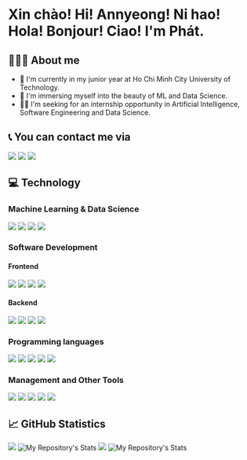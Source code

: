 # Xin chào! Hi! Annyeong! Ni hao! Hola! Bonjour! Ciao! I'm Phát.

<!--
**phatnguyencs20/phatnguyencs20** is a ✨ _special_ ✨ repository because its `README.md` (this file) appears on your GitHub profile.
-->

## 👨🏽‍💻 About me
* 🌱 I'm currently in my junior year at Ho Chi Minh City University of Technology.
* 🤖 I'm immersing myself into the beauty of ML and Data Science.
* 🕵🏽 I'm seeking for an internship opportunity in Artificial Intelligence, Software Engineering and Data Science.

## 📞 You can contact me via
[<img src="https://img.shields.io/badge/Facebook-1877F2?style=for-the-badge&logo=facebook&logoColor=white">](https://facebook.com/phaticism)
[<img src="https://img.shields.io/badge/GitHub-100000?style=for-the-badge&logo=github&logoColor=white">](https://github.com/phatnguyencs20)
[<img src="https://img.shields.io/badge/Gmail-D14836?style=for-the-badge&logo=gmail&logoColor=white">](mailto:phatngcs20@gmail.com)

## 💻 Technology
  ### Machine Learning & Data Science
  ![](https://img.shields.io/badge/scikit_learn-F7931E?style=for-the-badge&logo=scikit-learn&logoColor=white)
  ![](https://img.shields.io/badge/TensorFlow-FF6F00?style=for-the-badge&logo=TensorFlow&logoColor=white)
  ![](https://img.shields.io/badge/Numpy-777BB4?style=for-the-badge&logo=numpy&logoColor=white)
  ![](https://img.shields.io/badge/Pandas-2C2D72?style=for-the-badge&logo=pandas&logoColor=white)

  ### Software Development
  #### Frontend
  ![](https://img.shields.io/badge/HTML5-E34F26?style=for-the-badge&logo=html5&logoColor=white)
  ![](https://img.shields.io/badge/CSS3-1572B6?style=for-the-badge&logo=css3&logoColor=white)
  ![](https://img.shields.io/badge/Bootstrap-563D7C?style=for-the-badge&logo=bootstrap&logoColor=white)
  ![](https://img.shields.io/badge/React_Native-20232A?style=for-the-badge&logo=react&logoColor=61DAFB)

  #### Backend
  ![](https://img.shields.io/badge/PHP-777BB4?style=for-the-badge&logo=php&logoColor=white)
  ![](https://img.shields.io/badge/Node.js-339933?style=for-the-badge&logo=nodedotjs&logoColor=white)
  ![](https://img.shields.io/badge/MySQL-005C84?style=for-the-badge&logo=mysql&logoColor=white)
  ![](https://img.shields.io/badge/MongoDB-4EA94B?style=for-the-badge&logo=mongodb&logoColor=white)
  
  ### Programming languages
  ![](https://img.shields.io/badge/Python-FFD43B?style=for-the-badge&logo=python&logoColor=blue)
  ![](https://img.shields.io/badge/Go-00ADD8?style=for-the-badge&logo=go&logoColor=white)
  ![](https://img.shields.io/badge/JavaScript-323330?style=for-the-badge&logo=javascript&logoColor=F7DF1E)
  ![](https://img.shields.io/badge/C-00599C?style=for-the-badge&logo=c&logoColor=white)
  ![](https://img.shields.io/badge/C%2B%2B-00599C?style=for-the-badge&logo=c%2B%2B&logoColor=white)
  
  ### Management and Other Tools
  ![](https://img.shields.io/badge/LaTeX-47A141?style=for-the-badge&logo=LaTeX&logoColor=white)
  ![](https://img.shields.io/badge/Figma-F24E1E?style=for-the-badge&logo=figma&logoColor=white)
  ![](https://img.shields.io/badge/Jira-0052CC?style=for-the-badge&logo=Jira&logoColor=white)
  ![](https://img.shields.io/badge/Colab-F9AB00?style=for-the-badge&logo=googlecolab&color=525252)
  ![](https://img.shields.io/badge/Notion-000000?style=for-the-badge&logo=notion&logoColor=white)

## 📈 GitHub Statistics
![](https://github-profile-trophy.vercel.app/?username=phatnguyencs20&theme=synthwave)
![My Repository's Stats](https://github-readme-stats.vercel.app/api?username=phatnguyencs20&show_icons=true)
![](https://github-readme-streak-stats.herokuapp.com/?user=phatnguyencs20&theme=blue-green)
![My Repository's Stats](https://github-readme-stats.vercel.app/api/top-langs/?username=phatnguyencs20&theme=blue-green)
